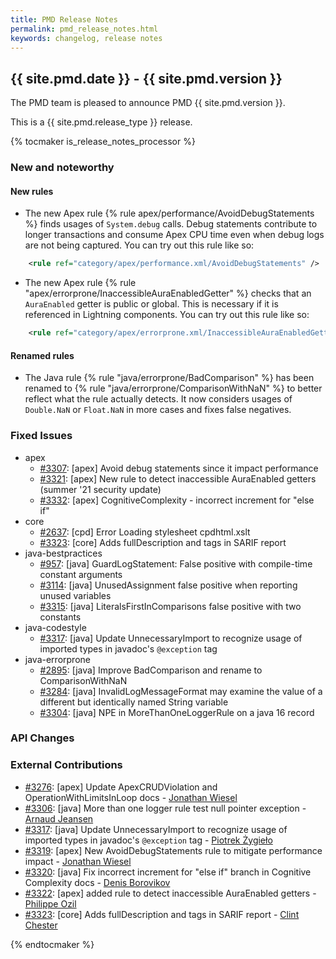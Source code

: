 ```yaml
---
title: PMD Release Notes
permalink: pmd_release_notes.html
keywords: changelog, release notes
---
```


## {{ site.pmd.date }} - {{ site.pmd.version }}

The PMD team is pleased to announce PMD {{ site.pmd.version }}.

This is a {{ site.pmd.release_type }} release.

{% tocmaker is_release_notes_processor %}

### New and noteworthy

#### New rules

*   The new Apex rule {% rule apex/performance/AvoidDebugStatements %} finds usages of `System.debug` calls.
    Debug statements contribute to longer transactions and consume Apex CPU time even when debug logs are not
    being captured.
    You can try out this rule like so:

```xml
    <rule ref="category/apex/performance.xml/AvoidDebugStatements" />
```

*   The new Apex rule {% rule "apex/errorprone/InaccessibleAuraEnabledGetter" %} checks that an `AuraEnabled`
    getter is public or global. This is necessary if it is referenced in Lightning components.
    You can try out this rule like so:

```xml
    <rule ref="category/apex/errorprone.xml/InaccessibleAuraEnabledGetter" />
```

#### Renamed rules

*   The Java rule {% rule "java/errorprone/BadComparison" %} has been renamed to
    {% rule "java/errorprone/ComparisonWithNaN" %} to better reflect what the rule actually detects.
    It now considers usages of `Double.NaN` or `Float.NaN` in more cases and fixes false negatives.

### Fixed Issues

*   apex
    *   [#3307](https://github.com/pmd/pmd/issues/3307): \[apex] Avoid debug statements since it impact performance
    *   [#3321](https://github.com/pmd/pmd/issues/3321): \[apex] New rule to detect inaccessible AuraEnabled getters (summer '21 security update)
    *   [#3332](https://github.com/pmd/pmd/issues/3332): \[apex] CognitiveComplexity - incorrect increment for "else if"
*   core
    *   [#2637](https://github.com/pmd/pmd/issues/2637): \[cpd] Error Loading stylesheet cpdhtml.xslt
    *   [#3323](https://github.com/pmd/pmd/pull/3323): \[core] Adds fullDescription and tags in SARIF report
*   java-bestpractices
    *   [#957](https://github.com/pmd/pmd/issues/957): \[java] GuardLogStatement: False positive with compile-time constant arguments
    *   [#3114](https://github.com/pmd/pmd/issues/3114): \[java] UnusedAssignment false positive when reporting unused variables
    *   [#3315](https://github.com/pmd/pmd/issues/3315): \[java] LiteralsFirstInComparisons false positive with two constants
*   java-codestyle
    *   [#3317](https://github.com/pmd/pmd/pull/3317): \[java] Update UnnecessaryImport to recognize usage of imported types in javadoc's `@exception` tag
*   java-errorprone
    *   [#2895](https://github.com/pmd/pmd/issues/2895): \[java] Improve BadComparison and rename to ComparisonWithNaN
    *   [#3284](https://github.com/pmd/pmd/issues/3284): \[java] InvalidLogMessageFormat may examine the value of a different but identically named String variable
    *   [#3304](https://github.com/pmd/pmd/issues/3304): \[java] NPE in MoreThanOneLoggerRule on a java 16 record

### API Changes

### External Contributions

*   [#3276](https://github.com/pmd/pmd/pull/3276): \[apex] Update ApexCRUDViolation and OperationWithLimitsInLoop docs - [Jonathan Wiesel](https://github.com/jonathanwiesel)
*   [#3306](https://github.com/pmd/pmd/pull/3306): \[java] More than one logger rule test null pointer exception - [Arnaud Jeansen](https://github.com/ajeans)
*   [#3317](https://github.com/pmd/pmd/pull/3317): \[java] Update UnnecessaryImport to recognize usage of imported types in javadoc's `@exception` tag - [Piotrek Żygieło](https://github.com/pzygielo)
*   [#3319](https://github.com/pmd/pmd/pull/3319): \[apex] New AvoidDebugStatements rule to mitigate performance impact - [Jonathan Wiesel](https://github.com/jonathanwiesel)
*   [#3320](https://github.com/pmd/pmd/pull/3320): \[java] Fix incorrect increment for "else if" branch in Cognitive Complexity docs - [Denis Borovikov](https://github.com/borovikovd)
*   [#3322](https://github.com/pmd/pmd/pull/3322): \[apex] added rule to detect inaccessible AuraEnabled getters - [Philippe Ozil](https://github.com/pozil)
*   [#3323](https://github.com/pmd/pmd/pull/3323): \[core] Adds fullDescription and tags in SARIF report - [Clint Chester](https://github.com/Clint-Chester)

{% endtocmaker %}

